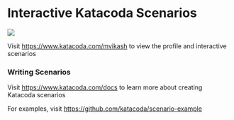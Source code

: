 # Interactive Katacoda Scenarios

[![](http://shields.katacoda.com/katacoda/mvikash/count.svg)](https://www.katacoda.com/mvikash "Get your profile on Katacoda.com")

Visit https://www.katacoda.com/mvikash to view the profile and interactive scenarios

### Writing Scenarios
Visit https://www.katacoda.com/docs to learn more about creating Katacoda scenarios

For examples, visit https://github.com/katacoda/scenario-example
